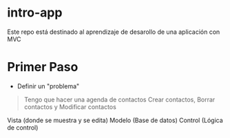 # intro-app
Este repo está destinado al aprendizaje de desarollo de una aplicación con MVC

# Primer Paso

- Definir un "problema"

> Tengo que hacer una agenda de contactos
> Crear contactos, Borrar contactos y Modificar contactos


Vista (donde se muestra y se edita)
Modelo (Base de datos)
Control (Lógica de control)
